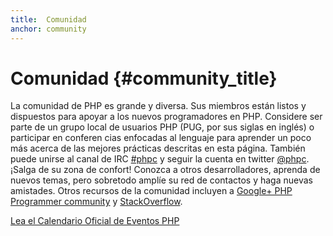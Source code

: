```yaml
---
title:  Comunidad
anchor: community
---
```


# Comunidad {#community_title}

La comunidad de PHP es grande y diversa. Sus miembros están listos y dispuestos para apoyar a los nuevos programadores
en PHP. Considere ser parte de un grupo local de usuarios PHP (PUG, por sus siglas en inglés) o participar en conferen
cias enfocadas al lenguaje para aprender un poco más acerca de las mejores prácticas descritas en esta página. También
puede unirse al canal de IRC [#phpc][php-irc] y seguir la cuenta en twitter [@phpc][phpc-twitter]. ¡Salga de su zona
de confort! Conozca a otros desarrolladores, aprenda de nuevos temas, pero sobretodo amplíe su red de contactos y haga
nuevas amistades. Otros recursos de la comunidad incluyen a [Google+ PHP Programmer community][php-programmers-gplus]
y [StackOverflow][php-so].

[Lea el Calendario Oficial de Eventos PHP][php-calendar]

[php-irc]: http://webchat.freenode.net/?channels=phpc
[phpc-twitter]: https://twitter.com/phpc
[php-programmers-gplus]: https://plus.google.com/u/0/communities/104245651975268426012
[php-so]: http://stackoverflow.com/questions/tagged/php
[php-calendar]: http://php.net/cal.php
